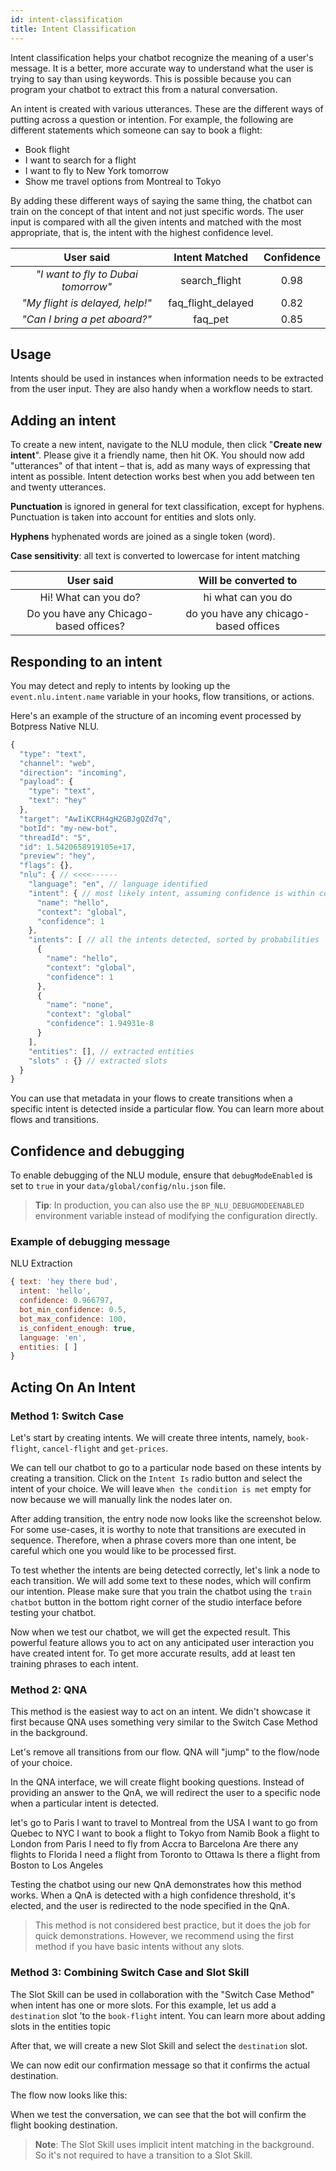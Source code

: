 ```yaml
---
id: intent-classification
title: Intent Classification
---
```


Intent classification helps your chatbot recognize the meaning of a user's message. It is a better, more accurate way to understand what the user is trying to say than using keywords. This is possible because you can program your chatbot to extract this from a natural conversation.

An intent is created with various utterances. These are the different ways of putting across a question or intention. For example, the following are different statements which someone can say to book a flight: 
 - Book flight
 - I want to search for a flight
 - I want to fly to New York tomorrow
 - Show me travel options from Montreal to Tokyo

By adding these different ways of saying the same thing, the chatbot can train on the concept of that intent and not just specific words. The user input is compared with all the given intents and matched with the most appropriate, that is, the intent with the highest confidence level.

|              User said              |    Intent Matched  | Confidence |
| :---------------------------------: | :----------------: | :--------: |
| _"I want to fly to Dubai tomorrow"_ |   search_flight    |    0.98    |
|   _"My flight is delayed, help!"_   | faq_flight_delayed |    0.82    |
|    _"Can I bring a pet aboard?"_    |      faq_pet       |    0.85    |

## Usage
Intents should be used in instances when information needs to be extracted from the user input. They are also handy when a workflow needs to start.


## Adding an intent
To create a new intent, navigate to the NLU module, then click "**Create new intent**". Please give it a friendly name, then hit OK. You should now add "utterances" of that intent – that is, add as many ways of expressing that intent as possible. Intent detection works best when you add between ten and twenty utterances.

**Punctuation** is ignored in general for text classification, except for hyphens. Punctuation is taken into account for entities and slots only.

**Hyphens** hyphenated words are joined as a single token (word).

**Case sensitivity**: all text is converted to lowercase for intent matching


|  User said                              |   Will be converted to                  |
|  :------------------------------------: | :------------------------------------:  |
|  Hi! What can you do?                   |   hi what can you do                    |
|  Do you have any Chicago-based offices? |   do you have any chicago-based offices |

## Responding to an intent

You may detect and reply to intents by looking up the `event.nlu.intent.name` variable in your hooks, flow transitions, or actions.

Here's an example of the structure of an incoming event processed by Botpress Native NLU.

```js
{
  "type": "text",
  "channel": "web",
  "direction": "incoming",
  "payload": {
    "type": "text",
    "text": "hey"
  },
  "target": "AwIiKCRH4gH2GBJgQZd7q",
  "botId": "my-new-bot",
  "threadId": "5",
  "id": 1.5420658919105e+17,
  "preview": "hey",
  "flags": {},
  "nlu": { // <<<<------
    "language": "en", // language identified
    "intent": { // most likely intent, assuming confidence is within config threshold
      "name": "hello",
      "context": "global",
      "confidence": 1
    },
    "intents": [ // all the intents detected, sorted by probabilities
      {
        "name": "hello",
        "context": "global",
        "confidence": 1
      },
      {
        "name": "none",
        "context": "global"
        "confidence": 1.94931e-8
      }
    ],
    "entities": [], // extracted entities
    "slots" : {} // extracted slots
  }
}
```

You can use that metadata in your flows to create transitions when a specific intent is detected inside a particular flow. You can learn more about flows and transitions.

## Confidence and debugging

To enable debugging of the NLU module, ensure that `debugModeEnabled` is set to `true` in your `data/global/config/nlu.json` file.

> **Tip**: In production, you can also use the `BP_NLU_DEBUGMODEENABLED` environment variable instead of modifying the configuration directly.

### Example of debugging message

NLU Extraction

```js
{ text: 'hey there bud',
  intent: 'hello',
  confidence: 0.966797,
  bot_min_confidence: 0.5,
  bot_max_confidence: 100,
  is_confident_enough: true,
  language: 'en',
  entities: [ ]
}
```
## Acting On An Intent

### Method 1: Switch Case

Let's start by creating intents. We will create three intents, namely, `book-flight`, `cancel-flight` and `get-prices`.

We can tell our chatbot to go to a particular node based on these intents by creating a transition. Click on the `Intent Is` radio button and select the intent of your choice. We will leave `When the condition is met` empty for now because we will manually link the nodes later on.

After adding transition, the entry node now looks like the screenshot below. For some use-cases, it is worthy to note that transitions are executed in sequence. Therefore, when a phrase covers more than one intent, be careful which one you would like to be processed first.

To test whether the intents are being detected correctly, let's link a node to each transition. We will add some text to these nodes, which will confirm our intention. Please make sure that you train the chatbot using the `train chatbot` button in the bottom right corner of the studio interface before testing your chatbot.

Now when we test our chatbot, we will get the expected result. This powerful feature allows you to act on any anticipated user interaction you have created intent for. To get more accurate results, add at least ten training phrases to each intent.

### Method 2: QNA

This method is the easiest way to act on an intent. We didn't showcase it first because QNA uses something very similar to the Switch Case Method in the background.

Let's remove all transitions from our flow. QNA will "jump" to the flow/node of your choice.

In the QNA interface, we will create flight booking questions. Instead of providing an answer to the QnA, we will redirect the user to a specific node when a particular intent is detected.

let's go to Paris
I want to travel to Montreal from the USA
I want to go from Quebec to NYC
I want to book a flight to Tokyo from Namib
Book a flight to London from Paris
I need to fly from Accra to Barcelona
Are there any flights to Florida
I need a flight from Toronto to Ottawa
Is there a flight from Boston to Los Angeles

Testing the chatbot using our new QnA demonstrates how this method works. When a QnA is detected with a high confidence threshold, it's elected, and the user is redirected to the node specified in the QnA.

> This method is not considered best practice, but it does the job for quick demonstrations. However, we recommend using the first method if you have basic intents without any slots.

### Method 3: Combining Switch Case and Slot Skill

The Slot Skill can be used in collaboration with the "Switch Case Method" when intent has one or more slots. For this example, let us add a `destination` slot 'to the `book-flight` intent. You can learn more about adding slots in the entities topic 

After that, we will create a new Slot Skill and select the `destination` slot.

We can now edit our confirmation message so that it confirms the actual destination.

The flow now looks like this:

When we test the conversation, we can see that the bot will confirm the flight booking destination.

> **Note**: The Slot Skill uses implicit intent matching in the background. So it's not required to have a transition to a Slot Skill. 
